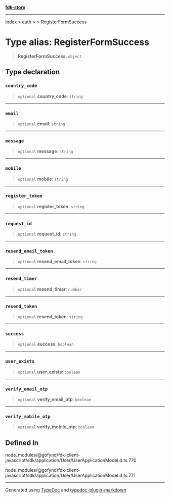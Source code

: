 [**fdk-store**](../../../README.md)
***

[Index](../../../API.md) > [auth](../../README.md) > [<internal>](../README.md) > RegisterFormSuccess

# Type alias: RegisterFormSuccess

> **RegisterFormSuccess**: `object`

## Type declaration

### `country_code`

> `optional` **country\_code**: `string`

***

### `email`

> `optional` **email**: `string`

***

### `message`

> `optional` **message**: `string`

***

### `mobile`

> `optional` **mobile**: `string`

***

### `register_token`

> `optional` **register\_token**: `string`

***

### `request_id`

> `optional` **request\_id**: `string`

***

### `resend_email_token`

> `optional` **resend\_email\_token**: `string`

***

### `resend_timer`

> `optional` **resend\_timer**: `number`

***

### `resend_token`

> `optional` **resend\_token**: `string`

***

### `success`

> `optional` **success**: `boolean`

***

### `user_exists`

> `optional` **user\_exists**: `boolean`

***

### `verify_email_otp`

> `optional` **verify\_email\_otp**: `boolean`

***

### `verify_mobile_otp`

> `optional` **verify\_mobile\_otp**: `boolean`

## Defined In

node\_modules/@gofynd/fdk-client-javascript/sdk/application/User/UserApplicationModel.d.ts:770

node\_modules/@gofynd/fdk-client-javascript/sdk/application/User/UserApplicationModel.d.ts:771

***
Generated using [TypeDoc](https://typedoc.org/) and [typedoc-plugin-markdown](https://www.npmjs.com/package/typedoc-plugin-markdown)
